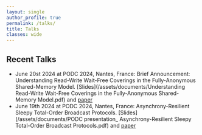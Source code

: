 ```yaml
---
layout: single
author_profile: true
permalink: /talks/
title: Talks
classes: wide
---
```


## Recent Talks

* June 20st 2024 at PODC 2024, Nantes, France: Brief Announcement: Understanding Read-Write Wait-Free Coverings in the Fully-Anonymous Shared-Memory Model. [Slides](/assets/documents/Understanding Read-Write Wait-Free Coverings in the Fully-Anonymous Shared-Memory Model.pdf) and [paper](https://dl.acm.org/doi/10.1145/3662158.3662786)
* June 19th 2024 at PODC 2024, Nantes, France: Asynchrony-Resilient Sleepy Total-Order Broadcast Protocols. [Slides](/assets/documents/PODC presentation_ Asynchrony-Resilient Sleepy Total-Order Broadcast Protocols.pdf) and [paper](https://dl.acm.org/doi/10.1145/3662158.3662779)
